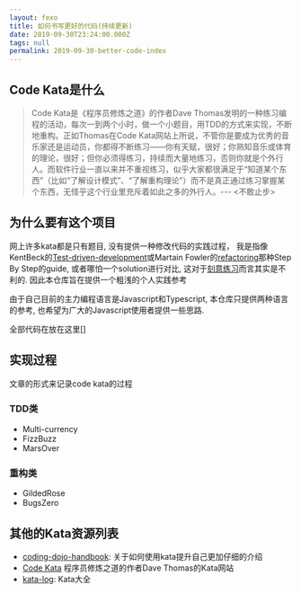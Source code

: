 ```yaml
---
layout: fexo
title: 如何书写更好的代码(持续更新)
date: 2019-09-30T23:24:00.000Z
tags: null
permalink: 2019-09-30-better-code-index
---
```


## Code Kata是什么
> Code Kata是《程序员修炼之道》的作者Dave Thomas发明的一种练习编程的活动，每次一到两个小时，做一个小题目，用TDD的方式来实现，不断地重构。正如Thomas在Code Kata网站上所说，不管你是要成为优秀的音乐家还是运动员，你都得不断练习——你有天赋，很好；你熟知音乐或体育的理论，很好；但你必须得练习，持续而大量地练习，否则你就是个外行人。而软件行业一直以来并不重视练习，似乎大家都很满足于“知道某个东西”（比如“了解设计模式”、“了解重构理论”）而不是真正通过练习掌握某个东西，无怪乎这个行业里充斥着如此之多的外行人。--- <不敢止步>

## 为什么要有这个项目
网上许多kata都是只有题目, 没有提供一种修改代码的实践过程， 我是指像KentBeck的[Test-driven-development]()或Martain Fowler的[refactoring]()那种Step By Step的guide, 或者哪怕一个solution进行对比, 这对于[刻意练习]()而言其实是不利的. 因此本仓库旨在提供一个粗浅的个人实践参考

由于自己目前的主力编程语言是Javascript和Typescript, 本仓库只提供两种语言的参考, 也希望为广大的Javascript使用者提供一些思路.

全部代码在放在这里[]

## 实现过程
文章的形式来记录code kata的过程
### TDD类
* Multi-currency
* FizzBuzz
* MarsOver


### 重构类
* GildedRose
* BugsZero

## 其他的Kata资源列表
* [coding-dojo-handbook](): 关于如何使用kata提升自己更加仔细的介绍
* [Code Kata](http://codekata.com/) 程序员修炼之道的作者Dave Thomas的Kata网站
* [kata-log](https://kata-log.rocks/bowling-game-kata): Kata大全
